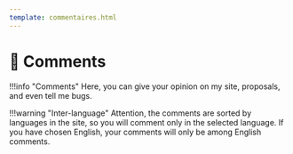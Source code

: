```yaml
---
template: commentaires.html
---
```


# 💬 Comments

!!!info "Comments"
    Here, you can give your opinion on my site, proposals, and even tell me bugs.

!!!warning "Inter-language"
    Attention, the comments are sorted by languages in the site, so you will comment only in the selected language. If you have chosen English, your comments will only be among English comments.